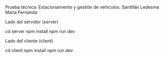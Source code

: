 Prueba técnica: Estacionamiento y gestión de vehiculos. Santillán Ledesma María Fernanda

Lado del servidor (server)

cd server
npm install
npm run dev

Lado del cliente (client)

cd client
npm install
npm run dev
